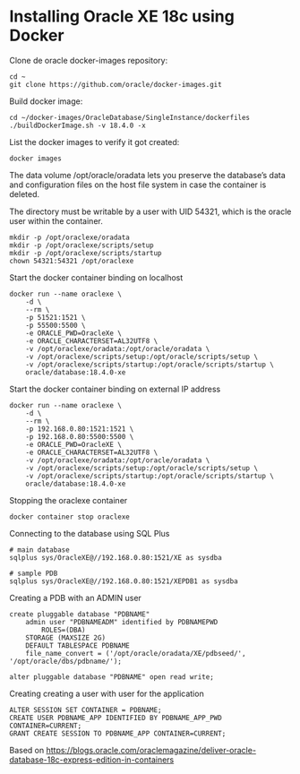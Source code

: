 # Installing Oracle XE 18c using Docker

Clone de oracle docker-images repository:
```
cd ~
git clone https://github.com/oracle/docker-images.git
```

Build docker image:
```
cd ~/docker-images/OracleDatabase/SingleInstance/dockerfiles
./buildDockerImage.sh -v 18.4.0 -x
```

List the docker images to verify it got created:
```
docker images
```

The data volume /opt/oracle/oradata lets you preserve the database’s data and configuration files on the host file system in case the container is deleted. 

The directory must be writable by a user with UID 54321, which is the oracle user within the container.
```
mkdir -p /opt/oraclexe/oradata
mkdir -p /opt/oraclexe/scripts/setup
mkdir -p /opt/oraclexe/scripts/startup
chown 54321:54321 /opt/oraclexe  
```

Start the docker container binding on localhost
```
docker run --name oraclexe \
    -d \
    --rm \
    -p 51521:1521 \
    -p 55500:5500 \
    -e ORACLE_PWD=OracleXe \
    -e ORACLE_CHARACTERSET=AL32UTF8 \
    -v /opt/oraclexe/oradata:/opt/oracle/oradata \
    -v /opt/oraclexe/scripts/setup:/opt/oracle/scripts/setup \
    -v /opt/oraclexe/scripts/startup:/opt/oracle/scripts/startup \
    oracle/database:18.4.0-xe
```

Start the docker container binding on external IP address
```
docker run --name oraclexe \
    -d \
    --rm \
    -p 192.168.0.80:1521:1521 \
    -p 192.168.0.80:5500:5500 \
    -e ORACLE_PWD=OracleXE \
    -e ORACLE_CHARACTERSET=AL32UTF8 \
    -v /opt/oraclexe/oradata:/opt/oracle/oradata \
    -v /opt/oraclexe/scripts/setup:/opt/oracle/scripts/setup \
    -v /opt/oraclexe/scripts/startup:/opt/oracle/scripts/startup \
    oracle/database:18.4.0-xe
```

Stopping the oraclexe container
```
docker container stop oraclexe
```

Connecting to the database using SQL Plus
```
# main database
sqlplus sys/OracleXE@//192.168.0.80:1521/XE as sysdba

# sample PDB
sqlplus sys/OracleXE@//192.168.0.80:1521/XEPDB1 as sysdba
```

Creating a PDB with an ADMIN user
```
create pluggable database "PDBNAME"
    admin user "PDBNAMEADM" identified by PDBNAMEPWD
        ROLES=(DBA)
    STORAGE (MAXSIZE 2G)
    DEFAULT TABLESPACE PDBNAME
    file_name_convert = ('/opt/oracle/oradata/XE/pdbseed/', '/opt/oracle/dbs/pdbname/');

alter pluggable database "PDBNAME" open read write;
```

Creating creating a user with user for the application
```
ALTER SESSION SET CONTAINER = PDBNAME;
CREATE USER PDBNAME_APP IDENTIFIED BY PDBNAME_APP_PWD CONTAINER=CURRENT;
GRANT CREATE SESSION TO PDBNAME_APP CONTAINER=CURRENT;
```

Based on
https://blogs.oracle.com/oraclemagazine/deliver-oracle-database-18c-express-edition-in-containers


